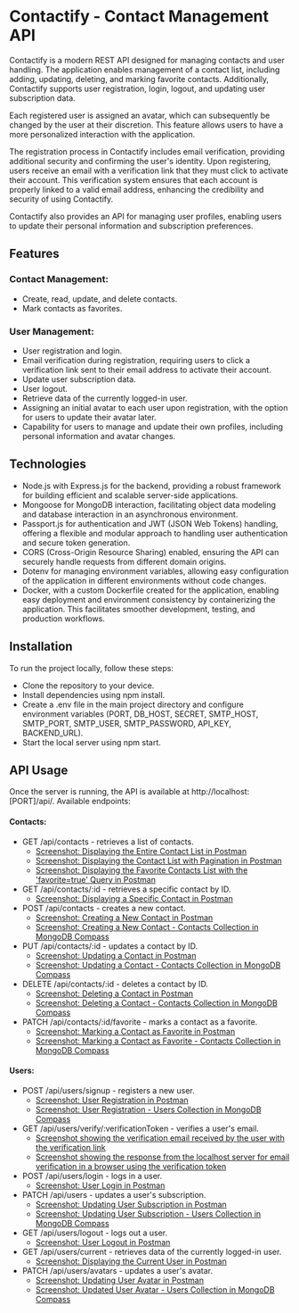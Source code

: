 # Contactify - Contact Management API

Contactify is a modern REST API designed for managing contacts and user handling. The application enables management of a contact list, including adding, updating, deleting, and marking favorite contacts. Additionally, Contactify supports user registration, login, logout, and updating user subscription data.

Each registered user is assigned an avatar, which can subsequently be changed by the user at their discretion. This feature allows users to have a more personalized interaction with the application.

The registration process in Contactify includes email verification, providing additional security and confirming the user's identity. Upon registering, users receive an email with a verification link that they must click to activate their account. This verification system ensures that each account is properly linked to a valid email address, enhancing the credibility and security of using Contactify.

Contactify also provides an API for managing user profiles, enabling users to update their personal information and subscription preferences.

## Features

### Contact Management:

- Create, read, update, and delete contacts.
- Mark contacts as favorites.

### User Management:

- User registration and login.
- Email verification during registration, requiring users to click a verification link sent to their email address to activate their account.
- Update user subscription data.
- User logout.
- Retrieve data of the currently logged-in user.
- Assigning an initial avatar to each user upon registration, with the option for users to update their avatar later.
- Capability for users to manage and update their own profiles, including personal information and avatar changes.

## Technologies

- Node.js with Express.js for the backend, providing a robust framework for building efficient and scalable server-side applications.
- Mongoose for MongoDB interaction, facilitating object data modeling and database interaction in an asynchronous environment.
- Passport.js for authentication and JWT (JSON Web Tokens) handling, offering a flexible and modular approach to handling user authentication and secure token generation.
- CORS (Cross-Origin Resource Sharing) enabled, ensuring the API can securely handle requests from different domain origins.
- Dotenv for managing environment variables, allowing easy configuration of the application in different environments without code changes.
- Docker, with a custom Dockerfile created for the application, enabling easy deployment and environment consistency by containerizing the application. This facilitates smoother development, testing, and production workflows.

## Installation

To run the project locally, follow these steps:

- Clone the repository to your device.
- Install dependencies using npm install.
- Create a .env file in the main project directory and configure environment variables (PORT, DB_HOST, SECRET, SMTP_HOST, SMTP_PORT, SMTP_USER, SMTP_PASSWORD, API_KEY, BACKEND_URL).
- Start the local server using npm start.

## API Usage

Once the server is running, the API is available at http://localhost:[PORT]/api/. Available endpoints:

#### Contacts:

- GET /api/contacts - retrieves a list of contacts.
  - <a href="https://monosnap.com/file/1cMD7OWZBlx46CX1sW6CZW1xUteQr5" target="_blank">Screenshot: Displaying the Entire Contact List in Postman<a>
  - <a href="https://monosnap.com/file/e5xb3TNzccKEZRq1iu4XA7y3ADoGSb" target="_blank">Screenshot: Displaying the Contact List with Pagination in Postman<a>
  - <a href="https://monosnap.com/file/KFwgj0Bw6HmFvTsu9Sk62JuWzWangJ" target="_blank">Screenshot: Displaying the Favorite Contacts List with the 'favorite=true' Query in Postman<a>
- GET /api/contacts/:id - retrieves a specific contact by ID.
  - <a href="https://monosnap.com/file/JLrxLrmYmmdTH5pWHqWc9A7mBquSi7" target="_blank">Screenshot: Displaying a Specific Contact in Postman<a>
- POST /api/contacts - creates a new contact.
  - <a href="https://monosnap.com/file/xLpZjOyepXgIPYuyTYJ9wBOD03c2ay" target="_blank">Screenshot: Creating a New Contact in Postman<a>
  - <a href="https://monosnap.com/file/Qr7eHi472ixWvjMplxCFMQhyjXVPn7" target="_blank">Screenshot: Creating a New Contact - Contacts Collection in MongoDB Compass<a>
- PUT /api/contacts/:id - updates a contact by ID.
  - <a href="https://monosnap.com/file/RtmUTw1p7FG8lywxV1LCxtzsG6euUT" target="_blank">Screenshot: Updating a Contact in Postman<a>
  - <a href="https://monosnap.com/file/hm0VQWktr4DgS32wLPRjtQJaSnUJMN" target="_blank">Screenshot: Updating a Contact - Contacts Collection in MongoDB Compass<a>
- DELETE /api/contacts/:id - deletes a contact by ID.
  - <a href="https://monosnap.com/file/YX1LuZlGbl9E7uqzpRhTuna4UVVIHf" target="_blank">Screenshot: Deleting a Contact in Postman<a>
  - <a href="https://monosnap.com/file/isc5OuWsLgLeYJSPsikqn6IursD4bJ" target="_blank">Screenshot: Deleting a Contact - Contacts Collection in MongoDB Compass<a>
- PATCH /api/contacts/:id/favorite - marks a contact as a favorite.
  - <a href="https://monosnap.com/file/TwtFjXXhuYrEkR2uSy8GjDQJ2HPgXG" target="_blank">Screenshot: Marking a Contact as Favorite in Postman<a>
  - <a href="https://monosnap.com/file/jzSMwlXcKsadGUJJUNdKXO4XDRVb2F" target="_blank">Screenshot: Marking a Contact as Favorite - Contacts Collection in MongoDB Compass<a>

#### Users:

- POST /api/users/signup - registers a new user.
  - <a href="https://monosnap.com/file/FaSK5Q9tNLeFVjo5AJYVA7JMZA0W9a" target="_blank">Screenshot: User Registration in Postman<a>
  - <a href="https://monosnap.com/file/KW8SpaQIAJTZZZrji3lFFIV146czuC" target="_blank">Screenshot: User Registration - Users Collection in MongoDB Compass<a>
- GET /api/users/verify/:verificationToken - verifies a user's email.
  - <a href="https://monosnap.com/file/Bhy6SEW7hmmIsBxMjo5MNov1afCCQm" target="_blank">Screenshot showing the verification email received by the user with the verification link<a>
  - <a href="https://monosnap.com/file/iIZuvuS6nwGMDPl1ryMV6V5cZPp4Z7" target="_blank">Screenshot showing the response from the localhost server for email verification in a browser using the verification token<a>
- POST /api/users/login - logs in a user.
  - <a href="https://monosnap.com/file/1QearrUEnnz8tTMYbPgq9fX4LEPWEi" target="_blank">Screenshot: User Login in Postman<a>
- PATCH /api/users - updates a user's subscription.
  - <a href="https://monosnap.com/file/myoa3cc0fGcin36sHwUmPjsAFukLa5" target="_blank">Screenshot: Updating User Subscription in Postman<a>
  - <a href="https://monosnap.com/file/wfsKw7MML0kyf9mWeD5487UqYX8bDE" target="_blank">Screenshot: Updating User Subscription - Users Collection in MongoDB Compass<a>
- GET /api/users/logout - logs out a user.
  - <a href="https://monosnap.com/file/wzx7ReQLMecv0PcVfw8LRyKPxx2kIW" target="_blank">Screenshot: User Logout in Postman<a>
- GET /api/users/current - retrieves data of the currently logged-in user.
  - <a href="https://monosnap.com/file/DzhUArzRvQAk65ZdsxilbJC0lcdhst" target="_blank">Screenshot: Displaying the Current User in Postman<a>
- PATCH /api/users/avatars - updates a user's avatar.
  - <a href="https://monosnap.com/file/nB2cRb7BpTqF0S3pG9Lqulqsp2NWtb" target="_blank">Screenshot: Updating User Avatar in Postman<a>
  - <a href="https://monosnap.com/file/e8mAwkXi4IOyfr5BXPJY7kDsB3AFMF" target="_blank">Screenshot: Updated User Avatar - Users Collection in MongoDB Compass<a>
